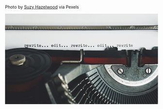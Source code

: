 <!--bl
(filemeta
    (title "pexels-suzy-hazelwood-3631711"))
/bl-->

Photo by [Suzy Hazelwood](https://www.pexels.com/photo/rewrite-edit-text-on-a-typewriter-3631711/) via Pexels

<img src="./images/tdd/pexels-suzy-hazelwood-3631711.jpg" style="height:300px"></img>